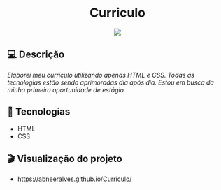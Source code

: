<h1 align="center">
  Curriculo
</h1>

<p align="center">
  <img src=https://github.com/user-attachments/assets/2e6874d0-499e-46ca-bbac-862d1a581a39 />
</p>

## 💻 Descrição

*Elaborei meu currículo utilizando apenas HTML e CSS. Todas as tecnologias estão sendo aprimoradas dia após dia. Estou em busca da minha primeira oportunidade de estágio.*

## 🚀 Tecnologias

- HTML
- CSS

## 🎬 Visualização do projeto

- https://abneeralves.github.io/Curriculo/
